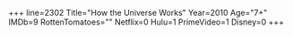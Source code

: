 +++
line=2302
Title="How the Universe Works"
Year=2010
Age="7+"
IMDb=9
RottenTomatoes=""
Netflix=0
Hulu=1
PrimeVideo=1
Disney=0
+++

